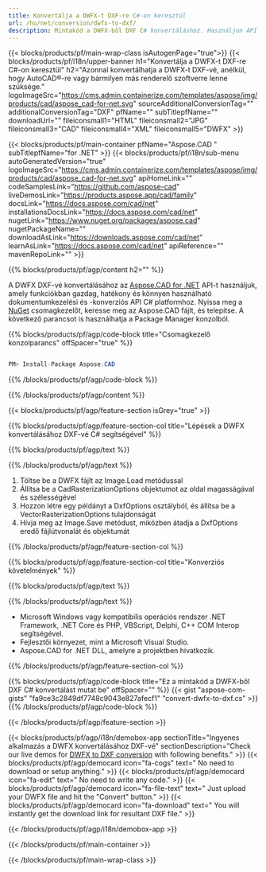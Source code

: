 ```yaml
---
title: Konvertálja a DWFX-t DXF-re C#-on keresztül 
url: /hu/net/conversion/dwfx-to-dxf/ 
description: Mintakód a DWFX-ből DXF C# konvertáláshoz. Használjon API példakódot a kötegelt DWFX fájlok DXF konvertálásához VB.NET, Asp.NET vagy bármely .NET alapú alkalmazáson belül.
---
```


{{< blocks/products/pf/main-wrap-class isAutogenPage="true">}}
{{< blocks/products/pf/i18n/upper-banner h1="Konvertálja a DWFX-t DXF-re C#-on keresztül" h2="Azonnal konvertálhatja a DWFX-t DXF-vé, anélkül, hogy AutoCAD®-re vagy bármilyen más renderelő szoftverre lenne szüksége." logoImageSrc="https://cms.admin.containerize.com/templates/aspose/img/products/cad/aspose_cad-for-net.svg" sourceAdditionalConversionTag="" additionalConversionTag="DXF" pfName="" subTitlepfName="" downloadUrl="" fileiconsmall1="HTML" fileiconsmall2="JPG" fileiconsmall3="CAD" fileiconsmall4="XML" fileiconsmall5="DWFX" >}}

{{< blocks/products/pf/main-container pfName="Aspose.CAD " subTitlepfName="for .NET" >}}
{{< blocks/products/pf/i18n/sub-menu autoGeneratedVersion="true" logoImageSrc="https://cms.admin.containerize.com/templates/aspose/img/products/cad/aspose_cad-for-net.svg" apiHomeLink="" codeSamplesLink="https://github.com/aspose-cad" liveDemosLink="https://products.aspose.app/cad/family" docsLink="https://docs.aspose.com/cad/net" installationsDocsLink="https://docs.aspose.com/cad/net" nugetLink="https://www.nuget.org/packages/aspose.cad" nugetPackageName="" downloadAsLink="https://downloads.aspose.com/cad/net" learnAsLink="https://docs.aspose.com/cad/net" apiReference="" mavenRepoLink="" >}}

{{% blocks/products/pf/agp/content h2="" %}}

A DWFX DXF-vé konvertálásához az <a href=https://products.aspose.com/cad/net>Aspose.CAD for .NET</a> API-t használjuk, amely funkciókban gazdag, hatékony és könnyen használható dokumentumkezelési és -konverziós API C# platformhoz. Nyissa meg a <a href=https://www.nuget.org/packages/aspose.cad>NuGet</a> csomagkezelőt, keresse meg az Aspose.CAD fájlt, és telepítse. A következő parancsot is használhatja a Package Manager konzolból.

{{% blocks/products/pf/agp/code-block title="Csomagkezelő konzolparancs" offSpacer="true" %}}

```cs

PM> Install-Package Aspose.CAD

```

{{% /blocks/products/pf/agp/code-block %}}

{{% /blocks/products/pf/agp/content %}}

{{< blocks/products/pf/agp/feature-section isGrey="true" >}}

{{% blocks/products/pf/agp/feature-section-col title="Lépések a DWFX konvertálásához DXF-vé C# segítségével" %}}

{{% blocks/products/pf/agp/text %}}

{{% /blocks/products/pf/agp/text %}}

1. Töltse be a DWFX fájlt az Image.Load metódussal
1. Állítsa be a CadRasterizationOptions objektumot az oldal magasságával és szélességével
1. Hozzon létre egy példányt a DxfOptions osztályból, és állítsa be a VectorRasterizationOptions tulajdonságát
1. Hívja meg az Image.Save metódust, miközben átadja a DxfOptions eredő fájlútvonalát és objektumát

{{% /blocks/products/pf/agp/feature-section-col %}}

{{% blocks/products/pf/agp/feature-section-col title="Konverziós követelmények" %}}

{{% blocks/products/pf/agp/text %}}

{{% /blocks/products/pf/agp/text %}}

- Microsoft Windows vagy kompatibilis operációs rendszer .NET Framework, .NET Core és PHP, VBScript, Delphi, C++ COM Interop segítségével.
- Fejlesztői környezet, mint a Microsoft Visual Studio.
- Aspose.CAD for .NET DLL, amelyre a projektben hivatkozik.

{{% /blocks/products/pf/agp/feature-section-col %}}

{{% blocks/products/pf/agp/code-block title="Ez a mintakód a DWFX-ből DXF C# konvertálást mutat be" offSpacer="" %}}
{{< gist "aspose-com-gists" "fa9ce3c2849df7748c9043e827afecf1" "convert-dwfx-to-dxf.cs" >}}
{{% /blocks/products/pf/agp/code-block %}}

{{< /blocks/products/pf/agp/feature-section >}}    

<!-- aboutfile Starts -->

{{< blocks/products/pf/agp/i18n/demobox-app sectionTitle="Ingyenes alkalmazás a DWFX konvertálásához DXF-vé" sectionDescription="Check our live demos for [DWFX to DXF conversion](https://products.aspose.app/cad/conversion/dwfx-to-dxf) with following benefits." >}}
        {{< blocks/products/pf/agp/democard icon="fa-cogs" text=" No need to download or setup anything." >}}
        {{< blocks/products/pf/agp/democard icon="fa-edit" text=" No need to write any code." >}}
        {{< blocks/products/pf/agp/democard icon="fa-file-text" text=" Just upload your DWFX file and hit the \"Convert\" button." >}}
        {{< blocks/products/pf/agp/democard icon="fa-download" text=" You will instantly get the download link for resultant DXF file." >}}
 
   
{{< /blocks/products/pf/agp/i18n/demobox-app >}}

<!-- aboutfile Ends -->

{{< /blocks/products/pf/main-container >}}
    
{{< /blocks/products/pf/main-wrap-class >}}